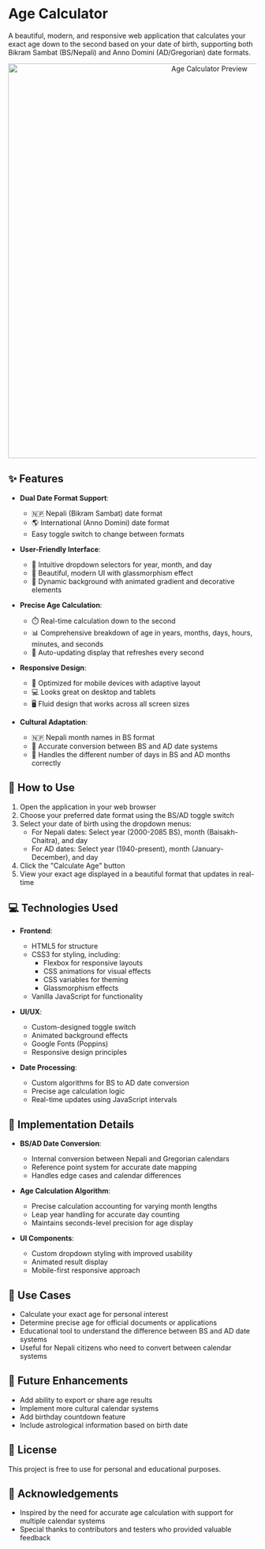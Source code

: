 # Age Calculator

A beautiful, modern, and responsive web application that calculates your exact age down to the second based on your date of birth, supporting both Bikram Sambat (BS/Nepali) and Anno Domini (AD/Gregorian) date formats.

<div align="center">
  <img src="./img/calPrev.png" alt="Age Calculator Preview" width="800"/>
</div>

## ✨ Features

- **Dual Date Format Support**: 
  - 🇳🇵 Nepali (Bikram Sambat) date format
  - 🌎 International (Anno Domini) date format
  - Easy toggle switch to change between formats

- **User-Friendly Interface**:
  - 📆 Intuitive dropdown selectors for year, month, and day
  - 🎨 Beautiful, modern UI with glassmorphism effect
  - 🌈 Dynamic background with animated gradient and decorative elements

- **Precise Age Calculation**:
  - ⏱️ Real-time calculation down to the second
  - 📊 Comprehensive breakdown of age in years, months, days, hours, minutes, and seconds
  - 🔄 Auto-updating display that refreshes every second

- **Responsive Design**:
  - 📱 Optimized for mobile devices with adaptive layout
  - 💻 Looks great on desktop and tablets
  - 🖥️ Fluid design that works across all screen sizes

- **Cultural Adaptation**:
  - 🇳🇵 Nepali month names in BS format
  - 🔄 Accurate conversion between BS and AD date systems
  - 📅 Handles the different number of days in BS and AD months correctly

## 🚀 How to Use

1. Open the application in your web browser
2. Choose your preferred date format using the BS/AD toggle switch
3. Select your date of birth using the dropdown menus:
   - For Nepali dates: Select year (2000-2085 BS), month (Baisakh-Chaitra), and day
   - For AD dates: Select year (1940-present), month (January-December), and day
4. Click the "Calculate Age" button
5. View your exact age displayed in a beautiful format that updates in real-time

## 💻 Technologies Used

- **Frontend**:
  - HTML5 for structure
  - CSS3 for styling, including:
    - Flexbox for responsive layouts
    - CSS animations for visual effects
    - CSS variables for theming
    - Glassmorphism effects
  - Vanilla JavaScript for functionality
  
- **UI/UX**:
  - Custom-designed toggle switch
  - Animated background effects
  - Google Fonts (Poppins)
  - Responsive design principles

- **Date Processing**:
  - Custom algorithms for BS to AD date conversion
  - Precise age calculation logic
  - Real-time updates using JavaScript intervals

## 🔧 Implementation Details

- **BS/AD Date Conversion**:
  - Internal conversion between Nepali and Gregorian calendars
  - Reference point system for accurate date mapping
  - Handles edge cases and calendar differences

- **Age Calculation Algorithm**:
  - Precise calculation accounting for varying month lengths
  - Leap year handling for accurate day counting
  - Maintains seconds-level precision for age display

- **UI Components**:
  - Custom dropdown styling with improved usability
  - Animated result display
  - Mobile-first responsive approach

## 🌟 Use Cases

- Calculate your exact age for personal interest
- Determine precise age for official documents or applications
- Educational tool to understand the difference between BS and AD date systems
- Useful for Nepali citizens who need to convert between calendar systems

## 🚀 Future Enhancements

- Add ability to export or share age results
- Implement more cultural calendar systems
- Add birthday countdown feature
- Include astrological information based on birth date

## 📝 License

This project is free to use for personal and educational purposes.

## 🙏 Acknowledgements

- Inspired by the need for accurate age calculation with support for multiple calendar systems
- Special thanks to contributors and testers who provided valuable feedback 
